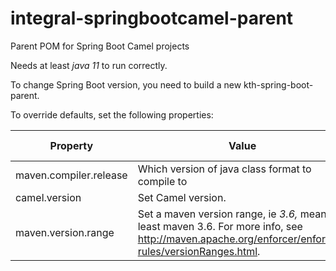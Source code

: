 # integral-springbootcamel-parent
Parent POM for Spring Boot Camel projects

Needs at least *java 11* to run correctly.

To change Spring Boot version, you need to build a new kth-spring-boot-parent.

To override defaults, set the following properties:

| Property               | Value                                            | Default value |
|------------------------|--------------------------------------------------|---------------|
| maven.compiler.release | Which version of java class format to compile to | 11            |
| camel.version          | Set Camel version.                               | 3.1.0          |
| maven.version.range    | Set a maven version range, ie *3.6,* means at least maven 3.6. For more info, see http://maven.apache.org/enforcer/enforcer-rules/versionRanges.html. | 3.6, |
